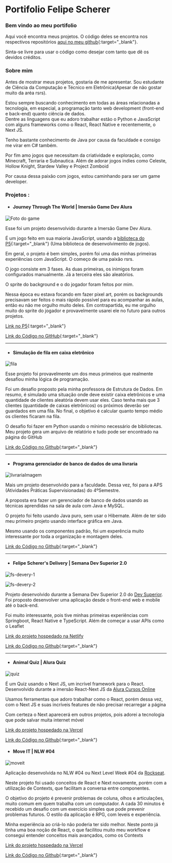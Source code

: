 # Portifolio Felipe Scherer

### Bem vindo ao meu portifolio  

Aqui você encontra meus projetos. O código deles se encontra nos respectivos repositórios [aqui no meu github](https://github.com/ofelipescherer){:target="_blank"}.

Sinta-se livre para usar o código como desejar com tanto que dê os devidos créditos.

### Sobre mim 

Antes de mostrar meus projetos, gostaria de me apresentar. Sou estudante de Ciência da Computação e Técnico em Eletrônica(Apesar de não gostar muito da aréa rsrs).  

Estou sempre buscando conhecimento em todas as áreas relacionadas a tecnologia, em especial, a programação tanto web development (front-end e back-end) quanto ciência de dados.  
Dentre as linguagens que eu adoro trabalhar estão o Python e JavaScript com alguns frameworks como o React, React Native e recentemente, o Next JS.    

Tenho bastante conhecimento de Java por causa da faculdade e consigo me virar em C# também.  

Por fim amo jogos que necessitam da criatividade e exploração, como Minecraft, Terraria e Subnautica. Além de adorar jogos indies como Celeste, Hollow Knight, Stardew Valley e Project Zomboid  

Por causa dessa paixão com jogos, estou caminhando para ser um game developer.

### Projetos :

- #### Journey Through The World | Imersão Game Dev Alura

![Foto do game](https://user-images.githubusercontent.com/62115215/106463688-811cd100-6476-11eb-9870-bef8ce14a570.png)

Esse foi um projeto desenvolvido durante a Imersão Game Dev Alura.

É um jogo feito em sua maioria JavaScript, usando a [biblioteca do P5](https://p5js.org){:target="_blank"} (Uma biblioteca de desenvolvimento de jogos).  

Em geral, o projeto é bem simples, porém foi uma das minhas primeiras experiências com JavaScript. O começo de uma paixão rsrs.  

O jogo consiste em 3 fases. As duas primeiras, os inimigos foram configurados manualmente. Já a terceira eles são aleatórios.  

O sprite do background e o do jogador foram feitos por mim.  

Nessa época eu estava focando em fazer pixel art, porém os backgrounds precisavam ser feitos o mais rápido possível para eu acompanhar as aulas, então eu não me orgulho muito deles. Em contrapartida, eu me orgulho muito do sprite do jogador e provavelmente usarei ele no futuro para outros projetos.

[Link no P5](https://editor.p5js.org/DraggonFe/full/0fWsbMlld){:target="_blank"}

[Link do Código no GitHub](https://github.com/ofelipescherer/GameDevImersaoAlura){:target="_blank"}

----

- #### Simulação de fila em caixa eletrônico   

![fila](https://user-images.githubusercontent.com/62115215/107034865-14ffdd00-6796-11eb-9a10-a8263d5e5fd6.png)

Esse projeto foi provavelmente um dos meus primeiros que realmente desafiou minha lógica de programação.  

Foi um desafio proposto pela minha professora de Estrutura de Dados. Em resumo, é simulado uma situação onde deve existir caixa eletrônicos e uma quantidade de clientes aleatória devem usar eles. Caso tenha mais que 3 clientes (quantidade de caixas eletrônicos) os próximos deverão ser guardados em uma fila. No final, o objetivo é calcular quanto tempo médio os clientes ficaram na fila.  

O desafio foi fazer em Python usando o mínimo necessário de bibliotecas. Meu projeto gera um arquivo de relatório e tudo pode ser encontrado na página do GitHub

[Link do Código no Github](https://github.com/ofelipescherer/Simulacao-Caixa-Eletronico){:target="_blank"}

---

- #### Programa gerenciador de banco de dados de uma livraria    

![livrariaImagem](https://user-images.githubusercontent.com/62115215/107034813-00234980-6796-11eb-908a-db3b6f351b3d.png)

Mais um projeto desenvolvido para a faculdade. Dessa vez, foi para a APS (Atividades Práticas Supervisionadas) do 4ºSemestre.  

A proposta era fazer um gerenciador de banco de dados usando as técnicas aprendidas na sala de aula com Java e MySQL.  

O projeto foi feito usando Java puro, sem usar o Hibernate. Além de ter sido meu primeiro projeto usando interface gráfica em Java. 

Mesmo usando os componentes padrão, foi um experência muito interessante por toda a organização e montagem deles.

[Link do Código no Github](https://github.com/ofelipescherer/APS-4Semestre){:target="_blank"}

---

- #### Felipe Scherer's Delivery | Semana Dev Superior 2.0

![fs-devery-1](https://user-images.githubusercontent.com/62115215/106469423-05268700-647e-11eb-9ef3-c4fefac4c9c8.png)

![fs-devery-2](https://user-images.githubusercontent.com/62115215/106468791-276bd500-647d-11eb-89e7-efc6048c0bd0.png)

Projeto desenvolvido durante a Semana Dev Superior 2.0 do [Dev Superior](https://www.youtube.com/DevSuperior). Foi proposto desenvolver uma aplicação desde o front-end web e mobile até o back-end.

Foi muito interessante, pois tive minhas primeiras experiências com Springboot, React Native e TypeScript. Além de começar a usar APIs como o Leaflet

[Link do projeto hospedado na Netlify](https://felipescherer-sds2.netlify.app)

[Link do Código no Github](https://github.com/ofelipescherer/fsdeliver-sds2){:target="_blank"}

---

- #### Animal Quiz | Alura Quiz  

![quiz](https://user-images.githubusercontent.com/62115215/106468070-3d2cca80-647c-11eb-8346-6752ef4224f4.png)

É um Quiz usando o Next JS, um incrível framework para o React. Desenvolvido durante a imersão React-Next JS da [Alura Cursos Online](https://www.alura.com.br/)

Usamos ferramentas que adoro trabalhar como o React, porém dessa vez, com o Next JS e suas incríveis features de não precisar recarregar a página

Com certeza o Next aparecerá em outros projetos, pois adorei a tecnologia que pode salvar muita internet móvel

[Link do projeto hospedado na Vercel](https://alura-quiz.ofelipescherer.vercel.app)

[Link do Código no Github](https://github.com/ofelipescherer/alura-quiz){:target="_blank"}

- #### Move IT | NLW #04
![moveit](https://user-images.githubusercontent.com/62115215/109429775-79e8d480-79dc-11eb-8db4-8387fc39d904.png)

Aplicação desenvolvida no NLW #04 ou Next Level Week #04 da [Rockseat](https://rocketseat.com.br).

Neste projeto foi usado conceitos de React e Next novamente, porém com a utilização de Contexts, que facilitam a conversa entre componentes.

O objetivo do projeto é prevenir problemas de coluna, olhos e articulações, muito comum em quem trabalha com um computador. A cada 30 minutos é recebido um desafio com um exercício simples que pode prevenir problemas futuros. O estilo da aplicação é RPG, com leveis e experiência.

Minha experiência ao criá-lo não poderia ter sido melhor. Neste ponto já tinha uma boa noção de React, o que facilitou muito meu workflow e consegui entender conceitos mais avançados, como os Contexts

[Link do projeto hospedado na Vercel](https://moveit-ofelipescherer.vercel.app/)

[Link do Código no Github](https://github.com/ofelipescherer/nlw04){:target="_blank"}
